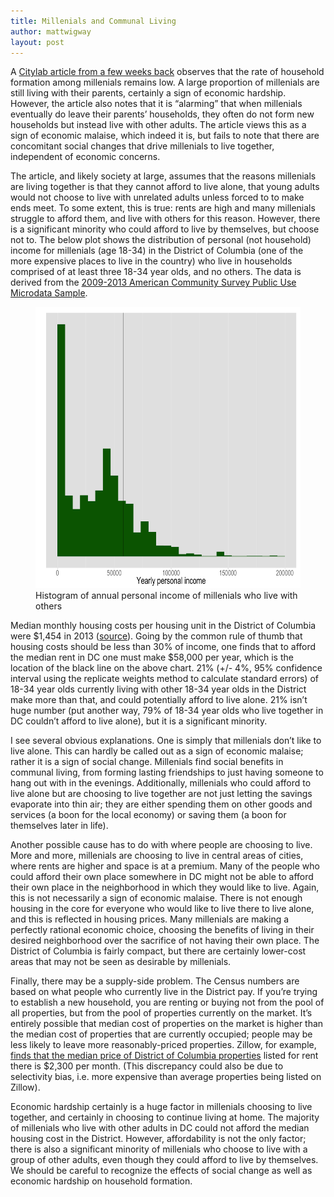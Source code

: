 ```yaml
---
title: Millenials and Communal Living
author: mattwigway
layout: post
---
```



A [Citylab article from a few weeks back](http://www.citylab.com/housing/2015/08/why-millennials-arent-forming-new-households/401783/) observes that the rate of household
formation among millenials remains low. A large proportion of millenials are still living with their parents, certainly a sign of economic hardship. However, the article also notes that it is “alarming” that when millenials eventually do leave their parents’ households, they often do not form new households but instead live with other adults. The article views this as a sign of economic malaise, which indeed it is, but fails to note that there are concomitant social changes that drive millenials to live together, independent of economic concerns.

The article, and likely society at large, assumes that the reasons millenials are living together is that they cannot afford to live alone, that young adults would not choose to live with unrelated adults unless forced to to make ends meet. To some extent, this is true: rents are high and many millenials struggle to afford them, and live with others for this reason. However, there is a significant minority who could afford to live by themselves, but choose not to. The below plot shows the distribution of personal (not household) income for millenials (age 18-34) in the District of Columbia (one of the more expensive places to live in the country) who live in households comprised of at least three 18-34 year olds, and no others. The data is derived from the [2009-2013 American Community Survey Public Use Microdata Sample](https://www.census.gov/programs-surveys/acs/data/pums.html).

<figure class="pull-left">
  <img src="/img/group-living/plot.png" style="height: 450px" />
  <figcaption>Histogram of annual personal income of millenials who live with others</figcaption>
</figure>

Median monthly housing costs per housing unit in the District of Columbia were $1,454 in 2013 ([source](http://factfinder.census.gov/faces/tableservices/jsf/pages/productview.xhtml?pid=ACS_13_5YR_B25105&prodType=table)). Going by the common rule of thumb that housing costs should be less than 30% of income, one finds that to afford the median rent in DC one must make $58,000 per year, which is the location of the black line on the above chart. 21% (+/- 4%, 95% confidence interval using the replicate weights method to calculate standard errors) of 18-34 year olds currently living with other 18-34 year olds in the District make more than that, and could potentially afford to live alone. 21% isn’t huge number (put another way, 79% of 18-34 year olds who live together in DC couldn’t afford to live alone), but it is a significant minority.

I see several obvious explanations. One is simply that millenials don’t like to live alone. This can hardly be called out as a sign of economic malaise; rather it is a sign of social change. Millenials find social benefits in communal living, from forming lasting friendships to just having someone to hang out with in the evenings. Additionally, millenials who could afford to live alone but are choosing to live together are not just letting the savings evaporate into thin air; they are either spending them on other goods and services (a boon for the local economy) or saving them (a boon for themselves later in life).

Another possible cause has to do with where people are choosing to live. More and more, millenials are choosing to live in central areas of cities, where rents are higher and space is at a premium. Many of the people who could afford their own place somewhere in DC might not be able to afford their own place in the neighborhood in which they would like to live. Again, this is not necessarily a sign of economic malaise. There is not enough housing in the core for everyone who would like to live there to live alone, and this is reflected in housing prices. Many millenials are making a perfectly rational economic choice, choosing the benefits of living in their desired neighborhood over the sacrifice of not having their own place. The District of Columbia is fairly compact, but there are
certainly lower-cost areas that may not be seen as desirable by millenials.

Finally, there may be a supply-side problem. The Census numbers are based on what people who currently live in the District pay. If you’re trying to establish a new household, you are renting or buying not from the pool of all properties, but from the pool of properties currently on the market. It’s entirely possible that median cost of properties on the market is higher than the median cost of properties that are currently occupied; people may be less likely to leave more reasonably-priced properties. Zillow, for example, [finds that the median price of District of Columbia properties](http://www.zillow.com/washington-dc/home-values/) listed for rent there is $2,300 per month. (This discrepancy could also be due to selectivity bias, i.e. more expensive than average properties being listed on Zillow).

Economic hardship certainly is a huge factor in millenials choosing to live together, and certainly in choosing to continue living at home. The majority of millenials who live with other adults in DC could not afford the median housing cost in the District. However, affordability is not the only factor; there is also a significant minority of millenials who choose to live with a group of other adults, even though they could afford to live by themselves. We should be careful to recognize the effects of social change as well as economic hardship on household formation.
